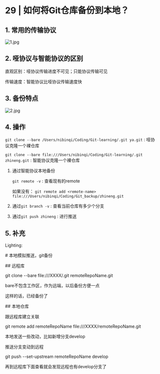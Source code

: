 <!--
 * @Author: Binqi Ni
 * @Date: 2021-10-01 17:25:00
 * @LastEditTime: 2021-10-01 17:25:01
 * @LastEditors: Binqi Ni
 * @FilePath: /Git-learning/02_独自使用Git时的常见场景 (16讲)/29_如何将git仓库备份到本地.md
-->

#  29 | 如何将Git仓库备份到本地？

## 1. 常用的传输协议

![1.jpg](https://i.loli.net/2021/10/01/4ItvOV7KFThARDe.jpg)

## 2. 哑协议与智能协议的区别

直观区别：哑协议传输进度不可见；只能协议传输可见

传输速度：智能协议比哑协议传输速度快



## 3. 备份特点

![2.jpg](https://i.loli.net/2021/10/01/KmlCS2TXujRwHIk.jpg)





## 4. 操作

`git clone --bare /Users/nibinqi/Coding/Git-learning/.git ya.git` : 哑协议克隆一个裸仓库

`git clone --bare file:///Users/nibinqi/Coding/Git-learning/.git zhineng.git` : 智能协议克隆一个裸仓库



1. 通过智能协议本地备份

   `git remote -v` : 查看现有的remote

   如果没有： `git remote add <remote-name> file:///Users/nibinqi/Coding/Git_backup/zhineng.git`

2. 通过`git branch -v` : 查看当前仓库有多少个分支

3. 通过`git push zhineng` : 进行推送



## 5. 补充

Lighting:

\# 本地模拟推送，git备份

\## 远程库

git clone --bare file:///XXXX/.git remoteRepoName.git

bare不包含工作区，作为远端，以后备份方便一点

这样的话，已经备份了

\## 本地仓库

跟远程库建立关联

git remote add remoteRepoName file:///XXXX/remoteRepoName.git

本地发送一些改动，比如新增分支develop

推送分支变动到远程

git push --set-upstream remoteRepoName develop

再到远程库下面查看就会发现远程也有develop分支了



